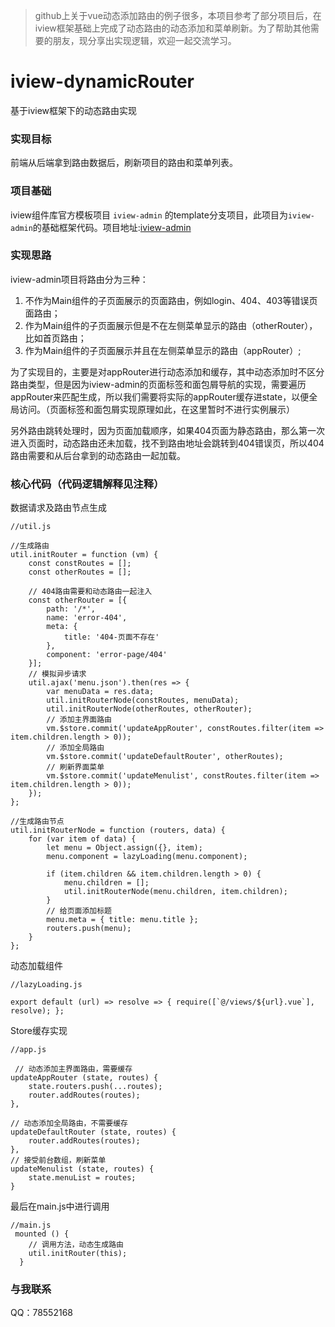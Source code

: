 >github上关于vue动态添加路由的例子很多，本项目参考了部分项目后，在iview框架基础上完成了动态路由的动态添加和菜单刷新。为了帮助其他需要的朋友，现分享出实现逻辑，欢迎一起交流学习。

# iview-dynamicRouter
基于iview框架下的动态路由实现


### 实现目标
前端从后端拿到路由数据后，刷新项目的路由和菜单列表。

### 项目基础
 iview组件库官方模板项目 `iview-admin` 的template分支项目，此项目为`iview-admin`的基础框架代码。项目地址:[iview-admin](https://github.com/iview/iview-admin)
 
### 实现思路 

iview-admin项目将路由分为三种：
1. 不作为Main组件的子页面展示的页面路由，例如login、404、403等错误页面路由；
2. 作为Main组件的子页面展示但是不在左侧菜单显示的路由（otherRouter），比如首页路由；
3. 作为Main组件的子页面展示并且在左侧菜单显示的路由（appRouter）;

为了实现目的，主要是对appRouter进行动态添加和缓存，其中动态添加时不区分路由类型，但是因为iview-admin的页面标签和面包屑导航的实现，需要遍历appRouter来匹配生成，所以我们需要将实际的appRouter缓存进state，以便全局访问。（页面标签和面包屑实现原理如此，在这里暂时不进行实例展示）

另外路由跳转处理时，因为页面加载顺序，如果404页面为静态路由，那么第一次进入页面时，动态路由还未加载，找不到路由地址会跳转到404错误页，所以404路由需要和从后台拿到的动态路由一起加载。

### 核心代码（代码逻辑解释见注释）


数据请求及路由节点生成
```
//util.js

//生成路由
util.initRouter = function (vm) {
    const constRoutes = [];
    const otherRoutes = [];

    // 404路由需要和动态路由一起注入
    const otherRouter = [{
        path: '/*',
        name: 'error-404',
        meta: {
            title: '404-页面不存在'
        },
        component: 'error-page/404'
    }];
    // 模拟异步请求
    util.ajax('menu.json').then(res => {
        var menuData = res.data;
        util.initRouterNode(constRoutes, menuData);
        util.initRouterNode(otherRoutes, otherRouter);
        // 添加主界面路由
        vm.$store.commit('updateAppRouter', constRoutes.filter(item => item.children.length > 0));
        // 添加全局路由
        vm.$store.commit('updateDefaultRouter', otherRoutes);
        // 刷新界面菜单
        vm.$store.commit('updateMenulist', constRoutes.filter(item => item.children.length > 0));
    });
};

//生成路由节点
util.initRouterNode = function (routers, data) {
    for (var item of data) {
        let menu = Object.assign({}, item);
        menu.component = lazyLoading(menu.component);

        if (item.children && item.children.length > 0) {
            menu.children = [];
            util.initRouterNode(menu.children, item.children);
        }
        // 给页面添加标题
        menu.meta = { title: menu.title };
        routers.push(menu);
    }
};

```
动态加载组件
```
//lazyLoading.js

export default (url) => resolve => { require([`@/views/${url}.vue`], resolve); };
```
Store缓存实现
```
//app.js

 // 动态添加主界面路由，需要缓存
updateAppRouter (state, routes) {
    state.routers.push(...routes);
    router.addRoutes(routes);
},

// 动态添加全局路由，不需要缓存
updateDefaultRouter (state, routes) {
    router.addRoutes(routes);
},
// 接受前台数组，刷新菜单
updateMenulist (state, routes) {
    state.menuList = routes;
}

```
最后在main.js中进行调用

```
//main.js
 mounted () {
    // 调用方法，动态生成路由
    util.initRouter(this);
  }
```

### 与我联系

QQ：78552168
